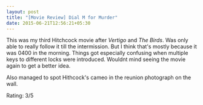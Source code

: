 ```yaml
---
layout: post
title: "[Movie Review] Dial M for Murder"
date: 2015-06-21T12:56:21+05:30
---
```


This was my third Hitchcock movie after *Vertigo* and *The Birds*.
Was only able to really follow it till the intermission.
But I think that's mostly because it was 0400 in the morning.
Things got especially confusing when multiple keys to different locks were introduced.
Wouldnt mind seeing the movie again to get a better idea.

Also managed to spot Hithcock's cameo in the reunion photograph on the wall.

Rating: 3/5
